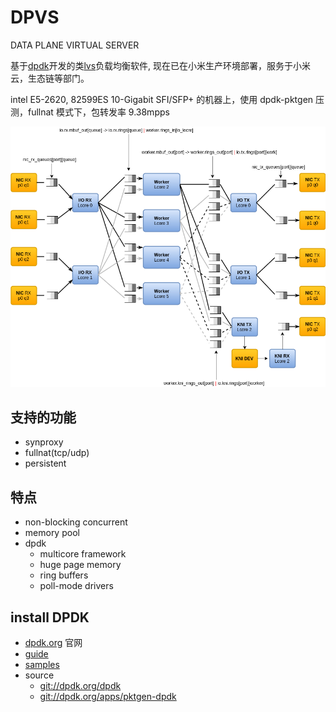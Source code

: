 # DPVS 

DATA PLANE VIRTUAL SERVER

基于[dpdk][dpdk_org]开发的类[lvs][lvs]负载均衡软件, 现在已在小米生产环境部署，服务于小米云，生态链等部门。

intel E5-2620, 82599ES 10-Gigabit SFI/SFP+ 的机器上，使用 dpdk-pktgen 压测，fullnat 模式下，包转发率 9.38mpps

![](img/dpvs.png)

## 支持的功能

* synproxy
* fullnat(tcp/udp)
* persistent


## 特点

* non-blocking concurrent
* memory pool
* dpdk
  - multicore framework
  - huge page memory
  - ring buffers
  - poll-mode drivers


## install DPDK
* [dpdk.org][dpdk_org] 官网
* [guide][grog_guide]
* [samples][samples]
* source
  - [git://dpdk.org/dpdk](http://dpdk.org/browse/dpdk)
  - [git://dpdk.org/apps/pktgen-dpdk](http://dpdk.org/browse/apps/pktgen-dpdk/)

[lvs]:http://www.linuxvirtualserver.org/
[dpdk_org]:http://dpdk.org
[grog_guide]:http://dpdk.org/doc/guides/prog_guide
[samples]:http://dpdk.org/doc/guides/sample_app_ug/index.html
